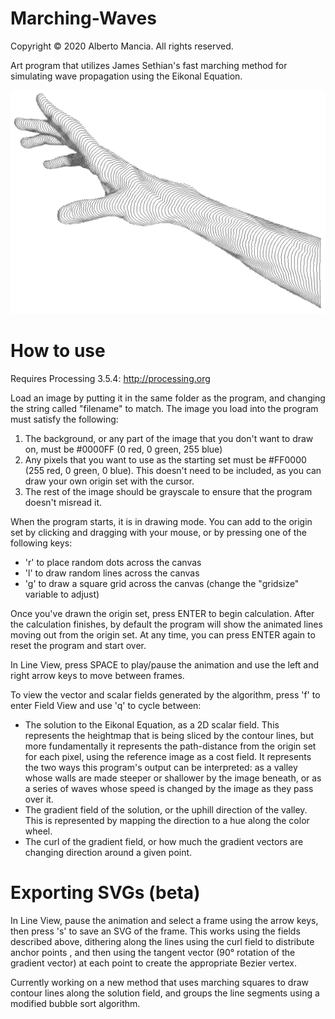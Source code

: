 # Marching-Waves

Copyright © 2020 Alberto Mancia. All rights reserved.

Art program that utilizes James Sethian's fast marching method for simulating wave propagation using the Eikonal Equation.

![Sample output](https://raw.githubusercontent.com/albertomancia/Marching-Waves/master/sample.png)

# How to use

Requires Processing 3.5.4: http://processing.org

Load an image by putting it in the same folder as the program, and changing the string called "filename" to match. The image you load into the program must satisfy the following:
  1. The background, or any part of the image that you don't want to draw on, must be #0000FF (0 red, 0 green, 255 blue)
  2. Any pixels that you want to use as the starting set must be #FF0000 (255 red, 0 green, 0 blue). This doesn't need to be included, as you can draw your own origin set with the cursor.
  3. The rest of the image should be grayscale to ensure that the program doesn't misread it.
  
When the program starts, it is in drawing mode. You can add to the origin set by clicking and dragging with your mouse, or by pressing one of the following keys:

* 'r' to place random dots across the canvas
* 'l' to draw random lines across the canvas
* 'g' to draw a square grid across the canvas (change the "gridsize" variable to adjust)

Once you've drawn the origin set, press ENTER to begin calculation. After the calculation finishes, by default the program will show the animated lines moving out from the origin set. At any time, you can press ENTER again to reset the program and start over.

In Line View, press SPACE to play/pause the animation and use the left and right arrow keys to move between frames.

To view the vector and scalar fields generated by the algorithm, press 'f' to enter Field View and use 'q' to cycle between:

* The solution to the Eikonal Equation, as a 2D scalar field. This represents the heightmap that is being sliced by the contour lines, but more fundamentally it represents the path-distance from the origin set for each pixel, using the reference image as a cost field. It represents the two ways this program's output can be interpreted: as a valley whose walls are made steeper or shallower by the image beneath, or as a series of waves whose speed is changed by the image as they pass over it.
* The gradient field of the solution, or the uphill direction of the valley. This is represented by mapping the direction to a hue along the color wheel.
* The curl of the gradient field, or how much the gradient vectors are changing direction around a given point.

# Exporting SVGs (beta)

In Line View, pause the animation and select a frame using the arrow keys, then press 's' to save an SVG of the frame. This works using the fields described above, dithering along the lines using the curl field to distribute anchor points , and then using the tangent vector (90° rotation of the gradient vector) at each point to create the appropriate Bezier vertex.

Currently working on a new method that uses marching squares to draw contour lines along the solution field, and groups the line segments using a modified bubble sort algorithm.
